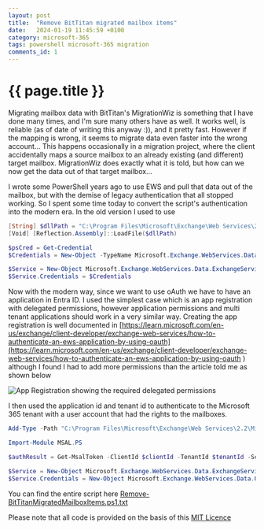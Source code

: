 ```yaml
---
layout: post
title:  "Remove BitTitan migrated mailbox items"
date:   2024-01-19 11:45:59 +0100
category: microsoft-365
tags: powershell microsoft-365 migration
comments_id: 1
---
```


<h1>{{ page.title }}</h1>

Migrating mailbox data with BitTitan's MigrationWiz is something that I have done many times, and I'm sure many others have as well.   It works well, is reliable (as of date of writing this anyway :)), and it pretty fast.  However if the mapping is wrong, it seems to migrate data even faster into the wrong account...   This happens occasionally in a migration project, where the client accidentally maps a source mailbox to an already existing (and different) target mailbox.   MigrationWiz does exactly what it is told, but how can we now get the data out of that target mailbox...
<!--more-->
I wrote some PowerShell years ago to use EWS and pull that data out of the mailbox, but with the demise of legacy authentication that all stopped working.  So I spent some time today to convert the script's authentication into the modern era.  In the old version I used to use

```powershell
[String] $dllPath = "C:\Program Files\Microsoft\Exchange\Web Services\2.2\Microsoft.Exchange.WebServices.dll"
[Void] [Reflection.Assembly]::LoadFile($dllPath)

$psCred = Get-Credential
$Credentials = New-Object -TypeName Microsoft.Exchange.WebServices.Data.WebCredentials($psCred)

$Service = New-Object Microsoft.Exchange.WebServices.Data.ExchangeService([Microsoft.Exchange.WebServices.Data.ExchangeVersion]::Exchange2010_SP1)
$Service.Credentials = $Credentials
```

Now with the modern way, since we want to use oAuth we have to have an application in Entra ID.  I used the simplest case which is an app registration with delegated permissions, however application permissions and multi tenant applications should work in a very similar way.   Creating the app registration is well documented in [https://learn.microsoft.com/en-us/exchange/client-developer/exchange-web-services/how-to-authenticate-an-ews-application-by-using-oauth](https://learn.microsoft.com/en-us/exchange/client-developer/exchange-web-services/how-to-authenticate-an-ews-application-by-using-oauth ) although I found I had to add more permissions than the article told me as shown below

<img class="post-image" src="/assets/images/2024-01-19-Remove-BitTitan-Migrated-Mailbox-Items-1.png" title="App Registration delegated permissions" alt="App Registration showing the required delegated permissions" />

I then used the application id and tenant id to authenticate to the Microsoft 365 tenant with a user account that had the rights to the mailboxes.


```powershell
Add-Type -Path "C:\Program Files\Microsoft\Exchange\Web Services\2.2\Microsoft.Exchange.WebServices.dll"

Import-Module MSAL.PS

$authResult = Get-MsalToken -ClientId $clientId -TenantId $tenantId -Scopes @("https://outlook.office365.com/EWS.AccessAsUser.All") -Interactive

$Service = New-Object Microsoft.Exchange.WebServices.Data.ExchangeService([Microsoft.Exchange.WebServices.Data.ExchangeVersion]::Exchange2010_SP1)
$Service.Credentials = New-Object Microsoft.Exchange.WebServices.Data.OAuthCredentials($authResult.AccessToken)
```


You can find the entire script here [Remove-BitTitanMigratedMailboxItems.ps1.txt](/assets/downloads/Remove-BitTitanMigratedMailboxItems.ps1.txt)

Please note that all code is provided on the basis of this [MIT Licence](/licence)